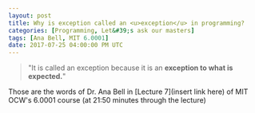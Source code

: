 ```yaml
---
layout: post
title: Why is exception called an <u>exception</u> in programming?
categories: [Programming, Let&#39;s ask our masters]
tags: [Ana Bell, MIT 6.0001]
date: 2017-07-25 04:00:00 PM UTC
---
```


<!-- July 26, 2017 12:00:00 AM Philippine Time -->

> "It is called an exception because it is an **exception to what is expected.**"

Those are the words of Dr. Ana Bell in [Lecture 7](insert link here) of MIT OCW's 6.0001 course (at 21:50 minutes through the lecture)

<!--more-->

